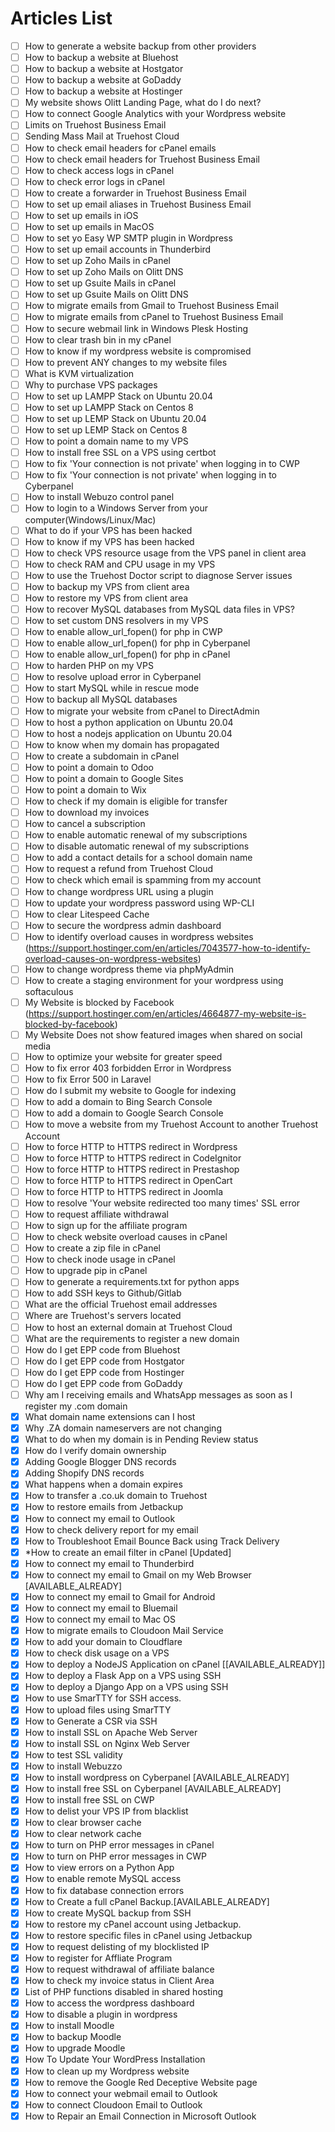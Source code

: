 # Articles List
- [ ] How to generate a website backup from other providers
- [ ] How to backup a website at Bluehost
- [ ] How to backup a website at Hostgator
- [ ] How to backup a website at GoDaddy
- [ ] How to backup a website at Hostinger
- [ ] My website shows Olitt Landing Page, what do I do next?
- [ ] How to connect Google Analytics with your Wordpress website
- [ ] Limits on Truehost Business Email
- [ ] Sending Mass Mail at Truehost Cloud
- [ ] How to check email headers for cPanel emails
- [ ] How to check email headers for Truehost Business Email
- [ ] How to check access logs in cPanel
- [ ] How to check error logs in cPanel
- [ ] How to create a forwarder in Truehost Business Email
- [ ] How to set up email aliases in Truehost Business Email
- [ ] How to set up emails in iOS
- [ ] How to set up emails in MacOS
- [ ] How to set yo Easy WP SMTP plugin in Wordpress
- [ ] How to set up email accounts in Thunderbird
- [ ] How to set up Zoho Mails in cPanel
- [ ] How to set up Zoho Mails on Olitt DNS
- [ ] How to set up Gsuite Mails in cPanel
- [ ] How to set up Gsuite Mails on Olitt DNS
- [ ] How to migrate emails from Gmail to Truehost Business Email
- [ ] How to migrate emails from cPanel to Truehost Business Email
- [ ] How to secure webmail link in Windows Plesk Hosting
- [ ] How to clear trash bin in my cPanel
- [ ] How to know if my wordpress website is compromised
- [ ] How to prevent ANY changes to my website files
- [ ] What is KVM virtualization
- [ ] Why to purchase VPS packages
- [ ] How to set up LAMPP Stack on Ubuntu 20.04
- [ ] How to set up LAMPP Stack on Centos 8
- [ ] How to set up LEMP Stack on Ubuntu 20.04
- [ ] How to set up LEMP Stack on Centos 8
- [ ] How to point a domain name to my VPS
- [ ] How to install free SSL on a VPS using certbot
- [ ] How to fix 'Your connection is not private' when logging in to CWP
- [ ] How to fix 'Your connection is not private' when logging in to Cyberpanel
- [ ] How to install Webuzo control panel
- [ ] How to login to a Windows Server from your computer(Windows/Linux/Mac)
- [ ] What to do if your VPS has been hacked
- [ ] How to know if my VPS has been hacked
- [ ] How to check VPS resource usage from the VPS panel in client area
- [ ] How to check RAM and CPU usage in my VPS
- [ ] How to use the Truehost Doctor script to diagnose Server issues
- [ ] How to backup my VPS from client area
- [ ] How to restore my VPS from client area
- [ ] How to recover MySQL databases from MySQL data files in VPS?
- [ ] How to set custom DNS resolvers in my VPS
- [ ] How to enable allow_url_fopen() for php in CWP
- [ ] How to enable allow_url_fopen() for php in Cyberpanel
- [ ] How to enable allow_url_fopen() for php in cPanel
- [ ] How to harden PHP on my VPS
- [ ] How to resolve upload error in Cyberpanel 
- [ ] How to start MySQL while in rescue mode
- [ ] How to backup all MySQL databases
- [ ] How to migrate your website from cPanel to DirectAdmin
- [ ] How to host a python application on Ubuntu 20.04
- [ ] How to host a nodejs application on Ubuntu 20.04
- [ ] How to know when my domain has propagated
- [ ] How to create a subdomain in cPanel
- [ ] How to point a domain to Odoo
- [ ] How to point a domain to Google Sites
- [ ] How to point a domain to Wix
- [ ] How to check if my domain is eligible for transfer
- [ ] How to download my invoices
- [ ] How to cancel a subscription
- [ ] How to enable automatic renewal of my subscriptions
- [ ] How to disable automatic renewal of my subscriptions
- [ ] How to add a contact details for a school domain name
- [ ] How to request a refund from Truehost Cloud
- [ ] How to check which email is spamming from my account
- [ ] How to change wordpress URL using a plugin
- [ ] How to update your wordpress password using WP-CLI
- [ ] How to clear Litespeed Cache
- [ ] How to secure the wordpress admin dashboard
- [ ] How to identify overload causes in wordpress websites (https://support.hostinger.com/en/articles/7043577-how-to-identify-overload-causes-on-wordpress-websites)
- [ ] How to change wordpress theme via phpMyAdmin
- [ ] How to create a staging environment for your wordpress using softaculous
- [ ] My Website is blocked by Facebook (https://support.hostinger.com/en/articles/4664877-my-website-is-blocked-by-facebook)
- [ ] My Website Does not show featured images when shared on social media
- [ ] How to optimize your website for greater speed
- [ ] How to fix error 403 forbidden Error in Wordpress
- [ ] How to fix Error 500 in Laravel
- [ ] How do I submit my website to Google for indexing
- [ ] How to add a domain to Bing Search Console
- [ ] How to add a domain to Google Search Console
- [ ] How to move a website from my Truehost Account to another Truehost Account
- [ ] How to force HTTP to HTTPS redirect in Wordpress
- [ ] How to force HTTP to HTTPS redirect in CodeIgnitor
- [ ] How to force HTTP to HTTPS redirect in Prestashop
- [ ] How to force HTTP to HTTPS redirect in OpenCart
- [ ] How to force HTTP to HTTPS redirect in Joomla
- [ ] How to resolve 'Your website redirected too many times' SSL error
- [ ] How to request affiliate withdrawal
- [ ] How to sign up for the affiliate program
- [ ] How to check website overload causes in cPanel
- [ ] How to create a zip file in cPanel
- [ ] How to check inode usage in cPanel
- [ ] How to upgrade pip in cPanel
- [ ] How to generate a requirements.txt for python apps
- [ ] How to add SSH keys to Github/Gitlab
- [ ] What are the official Truehost email addresses
- [ ] Where are Truehost's servers located
- [ ] How to host an external domain at Truehost Cloud
- [ ] What are the requirements to register a new domain
- [ ] How do I get EPP code from Bluehost
- [ ] How do I get EPP code from Hostgator
- [ ] How do I get EPP code from Hostinger
- [ ] How do I get EPP code from GoDaddy
- [ ] Why am I receiving emails and WhatsApp messages as soon as I register my .com domain
- [x] What domain name extensions can I host
- [x] Why .ZA domain nameservers are not changing
- [x] What to do when my domain is in Pending Review status
- [x] How do I verify domain ownership
- [x] Adding Google Blogger DNS records
- [x] Adding Shopify DNS records
- [x] What happens when a domain expires
- [x] How to transfer a .co.uk domain to Truehost
- [x] How to restore emails from Jetbackup
- [x] How to connect my email to Outlook
- [x] How to check delivery report for my email
- [x] How to Troubleshoot Email Bounce Back using Track Delivery
- [x] *How to create an email filter in cPanel [Updated]
- [x] How to connect my email to Thunderbird
- [x] How to connect my email to Gmail on my Web Browser [AVAILABLE_ALREADY]
- [x] How to connect my email to Gmail for Android
- [x] How to connect my email to Bluemail
- [x] How to connect my email to Mac OS
- [x] How to migrate emails to Cloudoon Mail Service
- [x] How to add your domain to Cloudflare
- [x] How to check disk usage on a VPS
- [x] How to deploy a NodeJS Application on cPanel [[AVAILABLE_ALREADY]]
- [x] How to deploy a Flask App on a VPS using SSH
- [x] How to deploy a Django App on a VPS using SSH
- [x] How to use SmarTTY for SSH access.
- [x] How to upload files using SmarTTY
- [x] How to Generate a CSR via SSH
- [x] How to install SSL on Apache Web Server
- [x] How to install SSL on Nginx Web Server
- [x] How to test SSL validity
- [x] How to install Webuzzo
- [x] How to install wordpress on Cyberpanel [AVAILABLE_ALREADY]
- [x] How to install free SSL on Cyberpanel [AVAILABLE_ALREADY]
- [x] How to install free SSL on CWP
- [x] How to delist your VPS IP from blacklist
- [x] How to clear browser cache
- [x] How to clear network cache
- [x] How to turn on PHP error messages in cPanel
- [x] How to turn on PHP error messages in CWP
- [x] How to view errors on a Python App
- [x] How to enable remote MySQL access
- [x] How to fix database connection errors
- [x] How to Create a full cPanel Backup.[AVAILABLE_ALREADY]
- [x] How to create MySQL backup from SSH
- [x] How to restore my cPanel account using Jetbackup.
- [x] How to restore specific files in cPanel using Jetbackup
- [x] How to request delisting of my blocklisted IP
- [x] How to register for Affliate Program
- [x] How to request withdrawal of affiliate balance
- [x] How to check my invoice status in Client Area
- [x] List of PHP functions disabled in shared hosting
- [x] How to access the wordpress dashboard
- [x] How to disable a plugin in wordpress
- [x] How to install Moodle
- [x] How to backup Moodle
- [x] How to upgrade Moodle 
- [x] How To Update Your WordPress Installation
- [x] How to clean up my Wordpress website
- [x] How to remove the Google Red Deceptive Website page
- [x] How to connect your webmail email to Outlook
- [x] How to connect Cloudoon Email to Outlook
- [x] How to Repair an Email Connection in Microsoft Outlook
